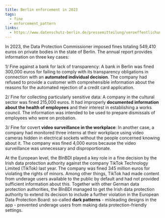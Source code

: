 ```yaml
---
title: Berlin enforcement in 2023
tags:
  - fine
  - enforcement_pattern
links:
  - https://www.datenschutz-berlin.de/pressemitteilung/veroeffentlichung-des-jahresberichts-2023/
---
```

In 2023, the Data Protection Commissioner imposed fines totaling 549,410 euros on private bodies in the state of Berlin. The annual report provides information on three key cases:

1/ Fine against a bank for lack of transparency: A bank in Berlin was fined 300,000 euros for failing to comply with its transparency obligations in connection with an **automated individual decision**. The company had refused to provide a customer with comprehensible information about the reasons for the automated rejection of a credit card application.

2/ Fine for collecting particularly sensitive data: A company in the cultural sector was fined 215,000 euros. It had improperly **documented information about the health of employees** and their interest in establishing a works council. The information was intended to be used to prepare dismissals of employees who were on probation.

3/ Fine for covert **video surveillance in the workplace**: In another case, a company had monitored three interns at their workplace using video cameras hidden in electrical sockets without the people concerned knowing about it. The company was fined 4,000 euros because the video surveillance was unnecessary and disproportionate.

At the European level, the BlnBDI played a key role in a fine decision by the Irish data protection authority against the company TikTok Technology Limited (TikTok) last year. The company was fined 345 million euros for violating the rights of minors. Among other things, TikTok had made content from underage users available to the public by default and had not provided sufficient information about this. Together with other German data protection authorities, the BlnBDI managed to get the Irish data protection authority to extend its decision to include a further violation in the European Data Protection Board: so-called **dark patterns** - misleading designs in the app - prevented underage users from making data protection-friendly settings.